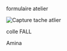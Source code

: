 formulaire atelier

![Capture tache atlier](https://github.com/user-attachments/assets/d8d98af2-63a5-452c-99ad-88e019395a7c)


colle FALL


Amina 
